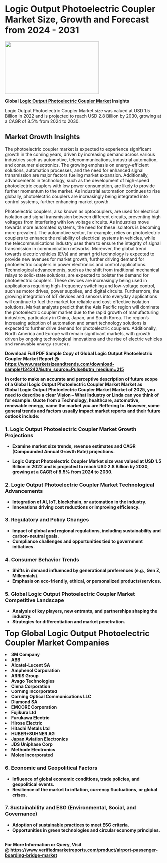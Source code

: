<H1>Logic Output Photoelectric Coupler Market Size, Growth and Forecast from 2024 - 2031</H1><img class="aligncenter size-medium wp-image-584254" src="https://thirdeyenews.in/wp-content/uploads/2024/09/Global-Market-Research-300x168.jpeg" alt="" width="300" height="168" /><p><strong>Global&nbsp;<a href="https://www.marketsizeandtrends.com/download-sample/134242/&amp;utm_source=Pulse&amp;utm_medium=215">Logic Output Photoelectric Coupler Market</a> Insights</strong></p><p>Logic Output Photoelectric Coupler Market size was valued at USD 1.5 Billion in 2022 and is projected to reach USD 2.8 Billion by 2030, growing at a CAGR of 8.5% from 2024 to 2030.</p><p><h2>Market Growth Insights</h2> <p>The photoelectric coupler market is expected to experience significant growth in the coming years, driven by increasing demand across various industries such as automotive, telecommunications, industrial automation, and consumer electronics. The growing emphasis on energy-efficient solutions, automation processes, and the need for enhanced signal transmission are major factors fueling market expansion. Additionally, advancements in technology, such as the development of high-speed photoelectric couplers with low power consumption, are likely to provide further momentum to the market. As industrial automation continues to rise globally, photoelectric couplers are increasingly being integrated into control systems, further enhancing market growth.</p> <p><strong></strong></p> <p>Photoelectric couplers, also known as optocouplers, are used for electrical isolation and signal transmission between different circuits, preventing high voltages from interfering with low voltage circuits. As industries move towards more automated systems, the need for these isolators is becoming more prevalent. The automotive sector, for example, relies on photoelectric couplers to enhance the reliability of electrical systems in vehicles, while the telecommunications industry uses them to ensure the integrity of signal transmission in communication networks. Moreover, the global trend towards electric vehicles (EVs) and smart grid technology is expected to provide new avenues for market growth, further driving demand for photoelectric couplers in power electronics and control applications. Technological advancements, such as the shift from traditional mechanical relays to solid-state solutions, are expected to bolster the demand for photoelectric couplers. These devices are increasingly being used in applications requiring high-frequency switching and low-voltage control, such as motor drives, power supplies, and digital circuits. Furthermore, the growing integration of IoT devices and sensors into everyday applications will continue to fuel the market for reliable and cost-effective isolation solutions. Market analysts predict that the Asia Pacific region will dominate the photoelectric coupler market due to the rapid growth of manufacturing industries, particularly in China, Japan, and South Korea. The region’s increasing adoption of automation and smart technology solutions is expected to further drive demand for photoelectric couplers. Additionally, North America and Europe will remain significant markets, with growth driven by ongoing technological innovations and the rise of electric vehicles and renewable energy sources. <p><strong></p><p><span class=""><strong>Download Full PDF Sample Copy of Global Logic Output Photoelectric Coupler Market Report</strong> @ <a href="https://www.marketsizeandtrends.com/download-sample/134242/&amp;utm_source=Pulse&amp;utm_medium=215" target="_blank">https://www.marketsizeandtrends.com/download-sample/134242/&amp;utm_source=Pulse&amp;utm_medium=215</a></span></p><p>In order to make an accurate and perceptive description of future scope of a Global&nbsp;Logic Output Photoelectric Coupler Market Market as Global&nbsp;Logic Output Photoelectric Coupler Market Market of 2025, you need to describe a clear Vision &ndash; What Industry or Linda can you think of for example: Quote from a Technology, healthcare, automotive, renewable energy, name the market you are Reffering to. However, some general trends and factors usually impact market reports and their future outlook include:</p><h3>1.&nbsp;<strong>Logic Output Photoelectric Coupler Market Growth Projections</strong></h3><ul><li>Examine market size trends, revenue estimates and CAGR (Compounded Annual Growth Rate) projections.</li><li><p>Logic Output Photoelectric Coupler Market size was valued at USD 1.5 Billion in 2022 and is projected to reach USD 2.8 Billion by 2030, growing at a CAGR of 8.5% from 2024 to 2030.</p></li></ul><h3>2.&nbsp;<strong>Logic Output Photoelectric Coupler Market Technological Advancements</strong></h3><ul><li>Integration of AI, IoT, blockchain, or automation in the industry.</li><li>Innovations driving cost reductions or improving efficiency.</li></ul><h3>3.&nbsp;<strong>Regulatory and Policy Changes</strong></h3><ul><li>Impact of global and regional regulations, including sustainability and carbon-neutral goals.</li><li>Compliance challenges and opportunities tied to government initiatives.</li></ul><h3>4.&nbsp;<strong>Consumer Behavior Trends</strong></h3><ul><li>Shifts in demand influenced by generational preferences (e.g., Gen Z, Millennials).</li><li>Emphasis on eco-friendly, ethical, or personalized products/services.</li></ul><h3>5.&nbsp;<strong>Global Logic Output Photoelectric Coupler Market Competitive Landscape</strong></h3><ul><li>Analysis of key players, new entrants, and partnerships shaping the industry.</li><li>Strategies for differentiation and market penetration.</li></ul><p data-pm-slice="1 1 []"><span style="color: inherit; font-family: inherit; font-size: 25px;">Top Global Logic Output Photoelectric Coupler Market Companies</span></p><div class="" data-test-id=""><p><li>3M Company</li><li> ABB</li><li> Alcatel-Lucent SA</li><li> Amphenol Corporation</li><li> ARRIS Group</li><li> Avago Technologies</li><li> Ciena Corporation</li><li> Corning Incorporated</li><li> Corning Optical Communications LLC</li><li> Diamond SA</li><li> EMCORE Corporation</li><li> Fujikura Ltd</li><li> Furukawa Electric</li><li> Hirose Electric</li><li> Hitachi Metals Ltd</li><li> HUBER+SUHNER AG</li><li> Japan Aviation Electronics</li><li> JDS Uniphase Corp</li><li> Methode Electronics</li><li> Molex Incorporated</li></p></div><h3>6.&nbsp;<strong>Economic and Geopolitical Factors</strong></h3><ul><li>Influence of global economic conditions, trade policies, and geopolitical events.</li><li>Resilience of the market to inflation, currency fluctuations, or global crises.</li></ul><h3>7.&nbsp;<strong>Sustainability and ESG (Environmental, Social, and Governance)</strong></h3><ul><li>Adoption of sustainable practices to meet ESG criteria.</li><li>Opportunities in green technologies and circular economy principles.</li></ul><h2><strong style="font-size: 14px;">For More Information or Query, Visit @&nbsp;</strong><a style="background-color: #ffffff; font-size: 14px;" href="https://www.marketsizeandtrends.com/report/logic-output-photoelectric-coupler-market/" target="_blank">https://www.verifiedmarketreports.com/product/airport-passenger-boarding-bridge-market</a></h2>
